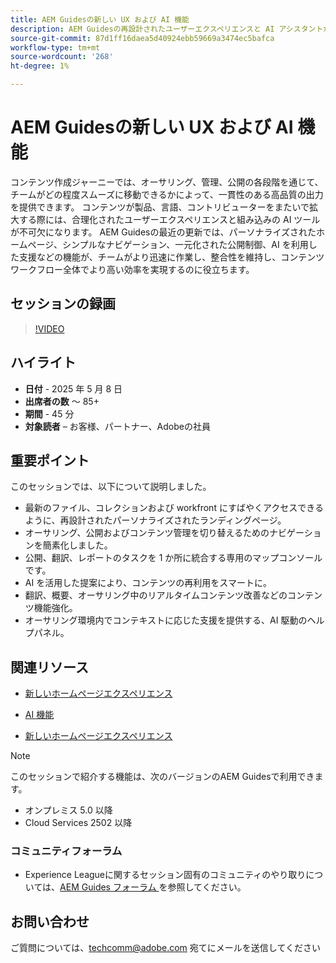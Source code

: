 ```yaml
---
title: AEM Guidesの新しい UX および AI 機能
description: AEM Guidesの再設計されたユーザーエクスペリエンスと AI アシスタントが、オーサリングを合理化し、ナビゲーションを強化し、コンテンツワークフローにリアルタイムのインテリジェンスを取り込む方法を説明します。
source-git-commit: 87d1ff16daea5d40924ebb59669a3474ec5bafca
workflow-type: tm+mt
source-wordcount: '268'
ht-degree: 1%

---
```


# AEM Guidesの新しい UX および AI 機能

コンテンツ作成ジャーニーでは、オーサリング、管理、公開の各段階を通じて、チームがどの程度スムーズに移動できるかによって、一貫性のある高品質の出力を提供できます。 コンテンツが製品、言語、コントリビューターをまたいで拡大する際には、合理化されたユーザーエクスペリエンスと組み込みの AI ツールが不可欠になります。 AEM Guidesの最近の更新では、パーソナライズされたホームページ、シンプルなナビゲーション、一元化された公開制御、AI を利用した支援などの機能が、チームがより迅速に作業し、整合性を維持し、コンテンツワークフロー全体でより高い効率を実現するのに役立ちます。


## セッションの録画

>[!VIDEO](https://video.tv.adobe.com/v/3458396/?quality=12&learn=on)

## ハイライト

- **日付** - 2025 年 5 月 8 日
- **出席者の数** ～ 85+
- **期間** - 45 分
- **対象読者** – お客様、パートナー、Adobeの社員

## 重要ポイント

このセッションでは、以下について説明しました。
- 最新のファイル、コレクションおよび workfront にすばやくアクセスできるように、再設計されたパーソナライズされたランディングページ。
- オーサリング、公開およびコンテンツ管理を切り替えるためのナビゲーションを簡素化しました。
- 公開、翻訳、レポートのタスクを 1 か所に統合する専用のマップコンソールです。
- AI を活用した提案により、コンテンツの再利用をスマートに。
- 翻訳、概要、オーサリング中のリアルタイムコンテンツ改善などのコンテンツ機能強化。
- オーサリング環境内でコンテキストに応じた支援を提供する、AI 駆動のヘルプパネル。


## 関連リソース

- [ 新しいホームページエクスペリエンス ](https://experienceleague.adobe.com/ja/docs/experience-manager-guides/using/user-guide/home-page/intro-home-page)

- [AI 機能 ](https://experienceleague.adobe.com/ja/docs/experience-manager-guides/using/user-guide/ai-assistant-aem/ai-assistant)

- [ 新しいホームページエクスペリエンス ](https://experienceleague.adobe.com/ja/docs/experience-manager-guides/using/install-guide/cs-ig/web-editor-configs-cs/conf-smart-suggestions)



>[!NOTE]
>
> このセッションで紹介する機能は、次のバージョンのAEM Guidesで利用できます。
> - オンプレミス 5.0 以降
> - Cloud Services 2502 以降


### コミュニティフォーラム

- Experience Leagueに関するセッション固有のコミュニティのやり取りについては、[AEM Guides フォーラム ](https://experienceleaguecommunities.adobe.com/t5/experience-manager-guides/bd-p/xml-documentation-discussions?profile.language=ja) を参照してください。


## お問い合わせ

ご質問については、<techcomm@adobe.com> 宛てにメールを送信してください